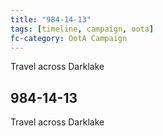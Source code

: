 ```yaml
---
title: "984-14-13"
tags: [timeline, campaign, oota]
fc-category: OotA Campaign
---
```

<span class='ob-timelines'
	data-date='984-14-13-00'
	data-title='Campaign: NAGA Adventures'
	data-class='orange'> Travel across Darklake </span>
## 984-14-13
Travel across Darklake
